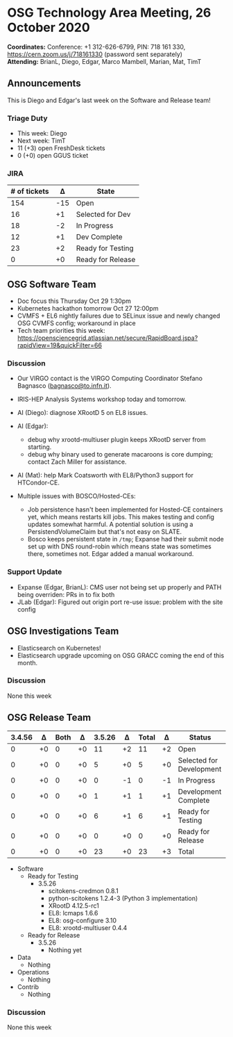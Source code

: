 # OSG Technology Area Meeting, 26 October 2020

**Coordinates:** Conference: +1 312-626-6799, PIN: 718 161 330, <https://cern.zoom.us/j/718161330> (password sent separately)  
**Attending:**   BrianL, Diego, Edgar, Marco Mambell, Marian, Mat, TimT


## Announcements

This is Diego and Edgar's last week on the Software and Release team!  


### Triage Duty

-   This week: Diego
-   Next week: TimT
-   11 (+3) open FreshDesk tickets
-   0 (+0) open GGUS ticket


### JIRA

| # of tickets | &Delta; | State             |
|------------ |------- |----------------- |
| 154          | -15     | Open              |
| 16           | +1      | Selected for Dev  |
| 18           | -2      | In Progress       |
| 12           | +1      | Dev Complete      |
| 23           | +2      | Ready for Testing |
| 0            | +0      | Ready for Release |


## OSG Software Team

-   Doc focus this Thursday Oct 29 1:30pm
-   Kubernetes hackathon tomorrow Oct 27 12:00pm
-   CVMFS + EL6 nightly failures due to SELinux issue and newly changed OSG CVMFS config; workaround in place
-   Tech team priorities this week: <https://opensciencegrid.atlassian.net/secure/RapidBoard.jspa?rapidView=19&quickFilter=66>


### Discussion

-   Our VIRGO contact is the VIRGO Computing Coordinator Stefano Bagnasco (bagnasco@to.infn.it).
-   IRIS-HEP Analysis Systems workshop today and tomorrow.
-   AI (Diego): diagnose XRootD 5 on EL8 issues.
-   AI (Edgar):
    -   debug why xrootd-multiuser plugin keeps XRootD server from starting.
    -   debug why binary used to generate macaroons is core dumping; contact Zach Miller for assistance.
-   AI (Mat): help Mark Coatsworth with EL8/Python3 support for HTCondor-CE.

-   Multiple issues with BOSCO/Hosted-CEs:
    -   Job persistence hasn't been implemented for Hosted-CE containers yet, which means restarts kill jobs.
        This makes testing and config updates somewhat harmful.
        A potential solution is using a PersistendVolumeClaim but that's not easy on SLATE.
    -   Bosco keeps persistent state in `/tmp`; Expanse had their submit node set up with DNS round-robin which means state was sometimes there, sometimes not.
        Edgar added a manual workaround.

### Support Update

-   Expanse (Edgar, BrianL): CMS user not being set up properly and PATH being overriden: PRs in to fix both
-   JLab (Edgar): Figured out origin port re-use issue: problem with the site config


## OSG Investigations Team

-   Elasticsearch on Kubernetes!
-   Elasticsearch upgrade upcoming on OSG GRACC coming the end of this month.


### Discussion

None this week  


## OSG Release Team

| 3.4.56 | &Delta; | Both | &Delta; | 3.5.26 | &Delta; | Total | &Delta; | Status                   |
| ------ | ------- | ---- | ------- | ------ | ------- | ----- | ------- | ------------------------ |
| 0      | +0      | 0    | +0      | 11     | +2      | 11    | +2      | Open                     |
| 0      | +0      | 0    | +0      | 5      | +0      | 5     | +0      | Selected for Development |
| 0      | +0      | 0    | +0      | 0      | -1      | 0     | -1      | In Progress              |
| 0      | +0      | 0    | +0      | 1      | +1      | 1     | +1      | Development Complete     |
| 0      | +0      | 0    | +0      | 6      | +1      | 6     | +1      | Ready for Testing        |
| 0      | +0      | 0    | +0      | 0      | +0      | 0     | +0      | Ready for Release        |
| 0      | +0      | 0    | +0      | 23     | +0      | 23    | +3      | Total                    |

-   Software  
    -   Ready for Testing  
        -   3.5.26  
            -   scitokens-credmon 0.8.1
            -   python-scitokens 1.2.4-3 (Python 3 implementation)
            -   XRootD 4.12.5-rc1
            -   EL8: lcmaps 1.6.6
            -   EL8: osg-configure 3.10
            -   EL8: xrootd-multiuser 0.4.4
    -   Ready for Release  
        -   3.5.26  
            -   Nothing yet
-   Data  
    -   Nothing
-   Operations  
    -   Nothing
-   Contrib  
    -   Nothing


### Discussion

None this week
